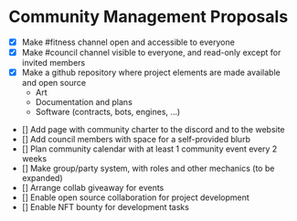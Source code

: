# Community Management Proposals

- [x] Make #fitness channel open and accessible to everyone
- [x] Make #council channel visible to everyone, and read-only except for invited members
- [x] Make a github repository where project elements are made available and open source
  - Art
  - Documentation and plans
  - Software (contracts, bots, engines, …)
- [] Add page with community charter to the discord and to the website
- [] Add council members with space for a self-provided blurb
- [] Plan community calendar with at least 1 community event every 2 weeks
- [] Make group/party system, with roles and other mechanics (to be expanded)
- [] Arrange collab giveaway for events
- [] Enable open source collaboration for project development
- [] Enable NFT bounty for development tasks


